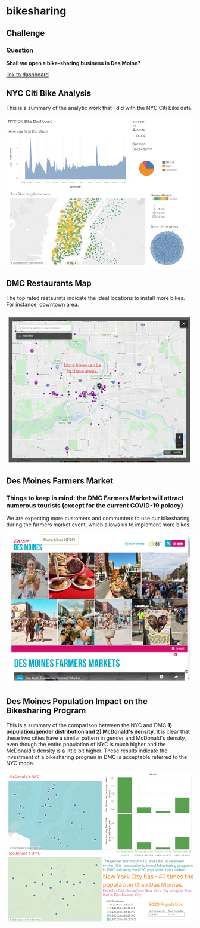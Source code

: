 # bikesharing

## Challenge

### Question

**Shall we open a bike-sharing business in Des Moine?**

[link to dashboard](https://public.tableau.com/profile/keyoumao#!/vizhome/DMCbikeshare/BikeShare?publish=yes "link to dashboard")

## NYC Citi Bike Analysis

This is a summary of the analytic work that I did with the NYC Citi Bike data.

![alt text](https://github.com/keyoumao/bikesharing/blob/master/NYC%20Citi%20Bike.png)

## DMC Restaurants Map

The top rated restaurnts indicate the ideal locations to install more bikes. For instance, downtown area.

![alt text](https://github.com/keyoumao/bikesharing/blob/master/Dashboard%203.PNG)

## Des Moines Farmers Market

### Things to keep in mind: the DMC Farmers Market will attract numerous tourists (except for the current COVID-19 polocy)

We are expecting more customers and communters to use our bikesharing during the farmers market event, which allows us to implement more bikes.

![alt text](https://github.com/keyoumao/bikesharing/blob/master/Dashboard%204.PNG)

## Des Moines Population Impact on the Bikesharing Program

This is a summary of the comparison between the NYC and DMC **1) population/gender distribution and 2) McDonald's density**.
It is clear that these two cities have a similar pattern in gender and McDonald's density, even though the entire population of NYC is much higher
and the McDonald's density is a little bit higher. These results indicate the investment of a bikesharing program in DMC is acceptable referred to the NYC mode.

![alt text](https://github.com/keyoumao/bikesharing/blob/master/Dashboard%201.png)
